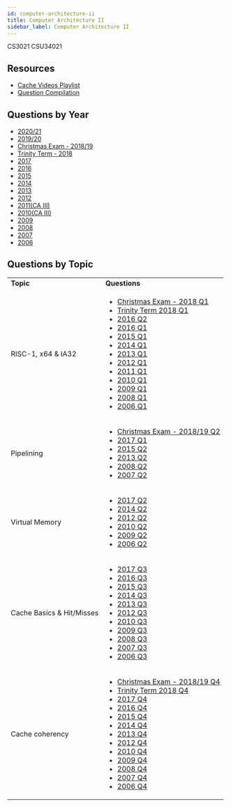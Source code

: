 ```yaml
---
id: computer-architecture-ii
title: Computer Architecture II
sidebar_label: Computer Architecture II
---
```

CS3021
CSU34021

## Resources

-   [Cache Videos Playlist](https://www.youtube.com/playlist?list=PLbtzT1TYeoMgJ4NcWFuXpnF24fsiaOdGq)
-   [Question Compilation](https://github.com/nating/trinity-cs-website/blob/master/assets/question-compilations/third-year/computer-architecture-ii.pdf)

## Questions by Year

-   [2020/21](https://www.tcd.ie/academicregistry/exams/assets/local/past-papers%20202021/CSU/CSU34021-1.pdf)
-   [2019/20](https://www.tcd.ie/academicregistry/exams/assets/local/past%20papers201920/CSU/CSU34021-1.PDF)
-   [Christmas Exam - 2018/19](https://www.tcd.ie/academicregistry/exams/assets/local/past-papers2019/Semester%201%20Papers/CS/CS3021-1.PDF)
-   [Trinity Term - 2018](https://www.tcd.ie/academicregistry/exams/assets/local/past-papers2018/CS/CS3021-1.PDF)
-   [2017](https://www.tcd.ie/academicregistry/exams/assets/local/past-papers2017/CS/CS3021-1.PDF)
-   [2016](https://www.tcd.ie/academicregistry/exams/assets/local/past-papers2016/CS/CS3021-1.PDF)
-   [2015](https://www.tcd.ie/academicregistry/exams/assets/local/past-papers2015/Annuals%20Dec%2014/CS3201-1.pdf)
-   [2014](https://www.tcd.ie/academicregistry/exams/assets/local/past-papers2014/CS/CS30211.pdf)
-   [2013](https://www.tcd.ie/academicregistry/exams/assets/local/past-papers2013/CS/CS30211.pdf)
-   [2012](https://www.tcd.ie/Local/Exam_Papers/2012/XC/XCS30211.pdf)
-   [2011(CA III)](https://www.tcd.ie/Local/Exam_Papers/2011/XC/XCS30211.pdf)
-   [2010(CA III)](https://www.tcd.ie/Local/Exam_Papers/2010/XC/XCS30211.pdf)
-   [2009](https://www.tcd.ie/Local/Exam_Papers/2009/XC/XCS3BA241.pdf)
-   [2008](https://www.tcd.ie/Local/Exam_Papers/2008/XC/XCS3BA241.pdf)
-   [2007](https://www.tcd.ie/Local/Exam_Papers/2007/XC/XCS3BA241.pdf)
-   [2006](https://www.tcd.ie/Local/Exam_Papers/2006/XC/XCS3BA41.pdf)

## Questions by Topic

<table className="examQuestions">
    <tbody><tr>
        <td><strong>Topic</strong></td>
        <td><strong>Questions</strong></td>
    </tr>
    <tr>
        <td>RISC-1, x64 & IA32</td>
        <td>
            <ul className="questions">
            <li><a href="https://www.tcd.ie/academicregistry/exams/assets/local/past-papers2019/Semester%201%20Papers/CS/CS3021-1.PDF#page=2">Christmas Exam - 2018 Q1</a></li>
            <li><a href="https://www.tcd.ie/academicregistry/exams/assets/local/past-papers2018/CS/CS3021-1.PDF#page=2">Trinity Term 2018 Q1</a></li>
        <li><a href="https://www.tcd.ie/academicregistry/exams/assets/local/past-papers2016/CS/CS3021-1.PDF#page=3">2016 Q2</a></li>
        <li><a href="https://www.tcd.ie/academicregistry/exams/assets/local/past-papers2016/CS/CS3021-1.PDF#page=2">2016 Q1</a></li>
        <li><a href="https://www.tcd.ie/academicregistry/exams/assets/local/past-papers2015/Annuals%20Dec%2014/CS3201-1.pdf#page=2">2015 Q1</a></li>
        <li><a href="https://www.tcd.ie/academicregistry/exams/assets/local/past-papers2014/CS/CS30211.pdf#page=2">2014 Q1</a></li>
        <li><a href="https://www.tcd.ie/academicregistry/exams/assets/local/past-papers2013/CS/CS30211.pdf#page=2">2013 Q1</a></li>
        <li><a href="https://www.tcd.ie/Local/Exam_Papers/2012/XC/XCS30211.pdf#page=2">2012 Q1</a></li>
        <li><a href="https://www.tcd.ie/Local/Exam_Papers/2011/XC/XCS30211.pdf#page=2">2011 Q1</a></li>
        <li><a href="https://www.tcd.ie/Local/Exam_Papers/2010/XC/XCS30211.pdf#page=2">2010 Q1</a></li>
        <li><a href="https://www.tcd.ie/Local/Exam_Papers/2009/XC/XCS3BA241.pdf#page=2">2009 Q1</a></li>
        <li><a href="https://www.tcd.ie/Local/Exam_Papers/2008/XC/XCS3BA241.pdf#page=2">2008 Q1</a></li>
        <li><a href="https://www.tcd.ie/Local/Exam_Papers/2006/XC/XCS3BA41.pdf#page=2">2006 Q1</a></li>
            </ul>
        </td>
    </tr>
    <tr>
        <td>Pipelining</td>
        <td>
            <ul className="questions">
        <li><a href="https://www.tcd.ie/academicregistry/exams/assets/local/past-papers2019/Semester%201%20Papers/CS/CS3021-1.PDF#page=3">Christmas Exam - 2018/19 Q2</a></li>      
        <li><a href="https://www.tcd.ie/academicregistry/exams/assets/local/past-papers2017/CS/CS3021-1.PDF#page=2">2017 Q1</a></li>
        <li><a href="https://www.tcd.ie/academicregistry/exams/assets/local/past-papers2015/Annuals%20Dec%2014/CS3201-1.pdf#page=3">2015 Q2</a></li>
        <li><a href="https://www.tcd.ie/academicregistry/exams/assets/local/past-papers2013/CS/CS30211.pdf#page=3">2013 Q2</a></li>
        <li><a href="https://www.tcd.ie/Local/Exam_Papers/2008/XC/XCS3BA241.pdf#page=2&zoom=0,0,630">2008 Q2</a></li>
        <li><a href="https://www.tcd.ie/Local/Exam_Papers/2007/XC/XCS3BA241.pdf#page=2&zoom=0,0,630">2007 Q2</a></li>
            </ul>
        </td>
    </tr>
    <tr>
        <td>Virtual Memory</td>
        <td>
            <ul className="questions">
        <li><a href="https://www.tcd.ie/academicregistry/exams/assets/local/past-papers2017/CS/CS3021-1.PDF#page=3">2017 Q2</a></li>
        <li><a href="https://www.tcd.ie/academicregistry/exams/assets/local/past-papers2014/CS/CS30211.pdf#page=3">2014 Q2</a></li>
        <li><a href="https://www.tcd.ie/Local/Exam_Papers/2012/XC/XCS30211.pdf#page=3">2012 Q2</a></li>
        <li><a href="https://www.tcd.ie/Local/Exam_Papers/2010/XC/XCS30211.pdf#page=3">2010 Q2</a></li>
        <li><a href="https://www.tcd.ie/Local/Exam_Papers/2009/XC/XCS3BA241.pdf#page=3">2009 Q2</a></li>
        <li><a href="https://www.tcd.ie/Local/Exam_Papers/2006/XC/XCS3BA41.pdf#page=3">2006 Q2</a></li>
            </ul>
        </td>
    </tr>
    <tr>
        <td>Cache Basics & Hit/Misses</td>
        <td>
            <ul className="questions">
        <li><a href="https://www.tcd.ie/academicregistry/exams/assets/local/past-papers2017/CS/CS3021-1.PDF#page=5">2017 Q3</a></li>
        <li><a href="https://www.tcd.ie/academicregistry/exams/assets/local/past-papers2016/CS/CS3021-1.PDF#page=4">2016 Q3</a></li>
        <li><a href="https://www.tcd.ie/academicregistry/exams/assets/local/past-papers2015/Annuals%20Dec%2014/CS3201-1.pdf#page=4">2015 Q3</a></li>
        <li><a href="https://www.tcd.ie/academicregistry/exams/assets/local/past-papers2014/CS/CS30211.pdf#page=5">2014 Q3</a></li>
        <li><a href="https://www.tcd.ie/academicregistry/exams/assets/local/past-papers2013/CS/CS30211.pdf#page=4">2013 Q3</a></li>
        <li><a href="https://www.tcd.ie/Local/Exam_Papers/2012/XC/XCS30211.pdf#page=5">2012 Q3</a></li>
        <li><a href="https://www.tcd.ie/Local/Exam_Papers/2010/XC/XCS30211.pdf#page=4">2010 Q3</a></li>
        <li><a href="https://www.tcd.ie/Local/Exam_Papers/2009/XC/XCS3BA241.pdf#page=4">2009 Q3</a></li>
        <li><a href="https://www.tcd.ie/Local/Exam_Papers/2008/XC/XCS3BA241.pdf#page=3&zoom=0,0,630">2008 Q3</a></li>
        <li><a href="https://www.tcd.ie/Local/Exam_Papers/2007/XC/XCS3BA241.pdf#page=3&zoom=0,0,500">2007 Q3</a></li>
        <li><a href="https://www.tcd.ie/Local/Exam_Papers/2006/XC/XCS3BA41.pdf#page=3&zoom=0,0,500">2006 Q3</a></li>
            </ul>
        </td>
    </tr>
    <tr>
        <td>Cache coherency</td>
        <td>
            <ul className="questions">
        <li><a href="https://www.tcd.ie/academicregistry/exams/assets/local/past-papers2019/Semester 1 Papers/CS/CS3021-1.PDF#page=5">Christmas Exam - 2018/19 Q4</a></li>
        <li><a href="https://www.tcd.ie/academicregistry/exams/assets/local/past-papers2018/CS/CS3021-1.PDF#page=5">Trinity Term 2018 Q4</a></li>
        <li><a href="https://www.tcd.ie/academicregistry/exams/assets/local/past-papers2017/CS/CS3021-1.PDF#page=6">2017 Q4</a></li>
        <li><a href="https://www.tcd.ie/academicregistry/exams/assets/local/past-papers2016/CS/CS3021-1.PDF#page=5">2016 Q4</a></li>
        <li><a href="https://www.tcd.ie/academicregistry/exams/assets/local/past-papers2015/Annuals%20Dec%2014/CS3201-1.pdf#page=5">2015 Q4</a></li>
        <li><a href="https://www.tcd.ie/academicregistry/exams/assets/local/past-papers2014/CS/CS30211.pdf#page=6">2014 Q4</a></li>
        <li><a href="https://www.tcd.ie/academicregistry/exams/assets/local/past-papers2013/CS/CS30211.pdf#page=5">2013 Q4</a></li>
        <li><a href="https://www.tcd.ie/Local/Exam_Papers/2012/XC/XCS30211.pdf#page=6">2012 Q4</a></li>
        <li><a href="https://www.tcd.ie/Local/Exam_Papers/2010/XC/XCS30211.pdf#page=5">2010 Q4</a></li>
        <li><a href="https://www.tcd.ie/Local/Exam_Papers/2009/XC/XCS3BA241.pdf#page=5">2009 Q4</a></li>
        <li><a href="https://www.tcd.ie/Local/Exam_Papers/2008/XC/XCS3BA241.pdf#page=4&zoom=0,0,500">2008 Q4</a></li>
        <li><a href="https://www.tcd.ie/Local/Exam_Papers/2007/XC/XCS3BA241.pdf#page=4&zoom=0,0,100">2007 Q4</a></li>
        <li><a href="https://www.tcd.ie/Local/Exam_Papers/2006/XC/XCS3BA41.pdf#page=4&zoom=0,0,200">2006 Q4</a></li>
            </ul>
        </td>
    </tr>
</tbody></table>
